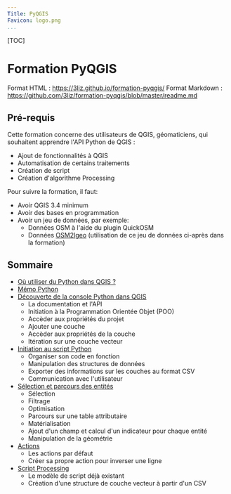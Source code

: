 ```yaml
---
Title: PyQGIS
Favicon: logo.png
...
```


[TOC]

# Formation PyQGIS

Format HTML : https://3liz.github.io/formation-pyqgis/
Format Markdown : https://github.com/3liz/formation-pyqgis/blob/master/readme.md

## Pré-requis

Cette formation concerne des utilisateurs de QGIS, géomaticiens, qui souhaitent apprendre l'API Python de QGIS :

* Ajout de fonctionnalités à QGIS
* Automatisation de certains traitements
* Création de script
* Création d'algorithme Processing

Pour suivre la formation, il faut:

* Avoir QGIS 3.4 minimum
* Avoir des bases en programmation
* Avoir un jeu de données, par exemple:
    * Données OSM à l'aide du plugin QuickOSM
    * Données [OSM2Igeo](https://github.com/igeofr/osm2igeo) (utilisation de ce jeu de données ci-après dans la formation)

## Sommaire

* [Où utiliser du Python dans QGIS ?](./le_python_dans_qgis.md)
* [Mémo Python](./00_memo_python.md)
* [Découverte de la console Python dans QGIS](./01_console_python.md)
    * La documentation et l'API
    * Initiation à la Programmation Orientée Objet (POO)
    * Accèder aux propriétés du projet
    * Ajouter une couche
    * Accèder aux propriétés de la couche
    * Itération sur une couche vecteur
* [Initiation au script Python](./02_fonctions_script.md)
    * Organiser son code en fonction
    * Manipulation des structures de données
    * Exporter des informations sur les couches au format CSV
    * Communication avec l'utilisateur
* [Sélection et parcours des entités](./03_selection_parcours_entites.md)
    * Sélection
    * Filtrage
    * Optimisation
    * Parcours sur une table attributaire
    * Matérialisation
    * Ajout d'un champ et calcul d'un indicateur pour chaque entité
    * Manipulation de la géométrie
* [Actions](./04_actions.md)
    * Les actions par défaut
    * Créer sa propre action pour inverser une ligne
* [Script Processing](./05_script_processing.md)
    * Le modèle de script déjà existant
    * Création d'une structure de couche vecteur à partir d'un CSV
